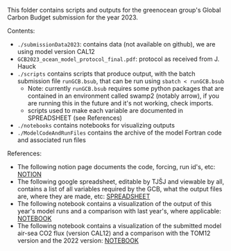 This folder contains scripts and outputs for the greenocean group's Global Carbon Budget submission for the year 2023.

Contents:

- `./submissionData2023`: contains data (not available on github), we are using model version CAL12
- `GCB2023_ocean_model_protocol_final.pdf`: protocol as received from J. Hauck
- `./scripts` contains scripts that produce output, with the batch submission file `runGCB.bsub`, that can be run using `sbatch < runGCB.bsub` 
    - Note: currently `runGCB.bsub` requires some python packages that are contained in an environment called swamp2 (notably arrow), if you are running this in the future and it's not working, check imports.
    - scripts used to make each variable are documented in SPREADSHEET (see References)
- `./notebooks` contains notebooks for visualizing outputs
- `./ModelCodeAndRunFiles` contains the archive of the model Fortran code and associated run files 


References:
- The following notion page documents the code, forcing, run id's, etc: [NOTION](https://www.notion.so/GCB-2023-run-specifications-and-monitor-setup-81add128b34a4d87a7630e03fc542ee3)
- The following google spreadsheet, editable by TJŠJ and viewable by all, contains a list of all variables required by the GCB, what the output files are, where they are made, etc: [SPREADSHEET](https://docs.google.com/spreadsheets/d/186mFWSIaPWu7X_RldiGPrPzIuqyNupUR7XwoCBkMaIk/edit?usp=sharing)
- The following notebook contains a visualization of the output of this year's model runs and a comparison with last year's, where applicable:
[NOTEBOOK](https://nbviewer.org/github/tjarnikova/GCB2023/blob/main/notebooks/visualiseAllGCBOutputs.ipynb)
- The following notebook contains a visualization of the submitted model air-sea CO2 flux (version CAL12) and a comparison with the TOM12 version and the 2022 version:
[NOTEBOOK](https://nbviewer.org/github/tjarnikova/GCB2023/blob/main/notebooks/visualiseModelFlux.ipynb)
